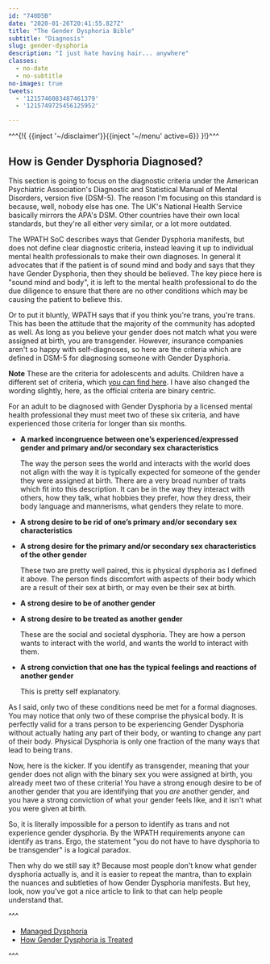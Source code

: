 ```yaml
---
id: "740D5B"
date: "2020-01-26T20:41:55.827Z"
title: "The Gender Dysphoria Bible"
subtitle: "Diagnosis"
slug: gender-dysphoria
description: "I just hate having hair... anywhere"
classes:
  - no-date
  - no-subtitle
no-images: true
tweets:
  - '1215746083487461379'
  - '1215749725456125952'

---
```


<!--[-->^^^<style>
  .post-content h2 {
    border-bottom: 1px solid #ccc;
    padding-bottom: 5px;
    /*margin-top: 1.5em;*/
  }
</style>{!{ {{inject '~/disclaimer'}}{{inject '~/menu' active=6}} }!}^^^<!--]-->

## How is Gender Dysphoria Diagnosed?

This section is going to focus on the diagnostic criteria under the American Psychiatric Association's Diagnostic and Statistical Manual of Mental Disorders, version five (DSM-5). The reason I'm focusing on this standard is because, well, nobody else has one. The UK's National Health Service basically mirrors the APA's DSM. Other countries have their own local standards, but they're all either very similar, or a lot more outdated.

The WPATH SoC describes ways that Gender Dysphoria manifests, but does not define clear diagnostic criteria, instead leaving it up to individual mental health professionals to make their own diagnoses. In general it advocates that if the patient is of sound mind and body and says that they have Gender Dysphoria, then they should be believed. The key piece here is "sound mind and body", it is left to the mental health professional to do the due diligence to ensure that there are no other conditions which may be causing the patient to believe this.

Or to put it bluntly, WPATH says that if you think you're trans, you're trans. This has been the attitude that the majority of the community has adopted as well. As long as you believe your gender does not match what you were assigned at birth, you are transgender. However, insurance companies aren't so happy with self-diagnoses, so here are the criteria which are defined in DSM-5 for diagnosing someone with Gender Dysphoria.

**Note** These are the criteria for adolescents and adults. Children have a different set of criteria, which [you can find here](https://www.psychiatry.org/patients-families/gender-dysphoria/what-is-gender-dysphoria). I have also changed the wording slightly, here, as the official criteria are binary centric.

For an adult to be diagnosed with Gender Dysphoria by a licensed mental health professional they must meet two of these six criteria, and have experienced those criteria for longer than six months.

- **A marked incongruence between one’s experienced/expressed gender and primary and/or secondary sex characteristics**

  The way the person sees the world and interacts with the world does not align with the way it is typically expected for someone of the gender they were assigned at birth. There are a very broad number of traits which fit into this description. It can be in the way they interact with others, how they talk, what hobbies they prefer, how they dress, their body language and mannerisms, what genders they relate to more.

- **A strong desire to be rid of one’s primary and/or secondary sex characteristics**
- **A strong desire for the primary and/or secondary sex characteristics of the other gender**
  
  These two are pretty well paired, this is physical dysphoria as I defined it above. The person finds discomfort with aspects of their body which are a result of their sex at birth, or may even be their sex at birth.

- **A strong desire to be of another gender**
- **A strong desire to be treated as another gender**

  These are the social and societal dysphoria. They are how a person wants to interact with the world, and wants the world to interact with them.

- **A strong conviction that one has the typical feelings and reactions of another gender**

  This is pretty self explanatory.

As I said, only two of these conditions need be met for a formal diagnoses. You may notice that only two of these comprise the physical body. It is perfectly valid for a trans person to be experiencing Gender Dysphoria without actually hating any part of their body, or wanting to change any part of their body. Physical Dysphoria is only one fraction of the many ways that lead to being trans.

Now, here is the kicker. If you identify as transgender, meaning that your gender does not align with the binary sex you were assigned at birth, you already meet two of these criteria! You have a strong enough desire to be of another gender that you are identifying that you *are* another gender, and you have a strong conviction of what your gender feels like, and it isn't what you were given at birth.

So, it is literally impossible for a person to identify as trans and not experience gender dysphoria. By the WPATH requirements anyone can identify as trans. Ergo, the statement "you do not have to have dysphoria to be transgender" is a logical paradox.

Then why do we still say it? Because most people don't know what gender dysphoria actually is, and it is easier to repeat the mantra, than to explain the nuances and subtleties of how Gender Dysphoria manifests. But hey, look, now you've got a nice article to link to that can help people understand that.

^^^<ul class="nav nav-fill pager">
  <li class="nav-item">
    <a href="05-managed.html" class="btn btn-info btn-arrow-left">Managed Dysphoria</a>
  </li>
  <li class="nav-item">
    <a href="07-treatment.html" class="btn btn-primary btn-arrow-right">How Gender Dysphoria is Treated</a>
  </li>
</ul>^^^
